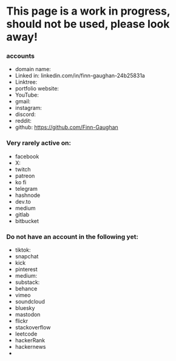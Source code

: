 # This page is a work in progress, should not be used, please look away!


### accounts
- domain name:
- Linked in: linkedin.com/in/finn-gaughan-24b25831a
- Linktree:
- portfolio website: 
- YouTube:
- gmail:
- instagram:
- discord:
- reddit:
- github: https://github.com/Finn-Gaughan

### Very rarely active on:
- facebook
- X:
- twitch
- patreon
- ko fi
- telegram
- hashnode
- dev.to
- medium
- gitlab
- bitbucket


### Do not have an account in the following yet:
- tiktok:
- snapchat
- kick
- pinterest
- medium:
- substack:
- behance
- vimeo
- soundcloud
- bluesky
- mastodon
- flickr
- stackoverflow
- leetcode
- hackerRank
- hackernews
- 

<!--
**Finn-Gaughan/Finn-Gaughan** is a ✨ _special_ ✨ repository because its `README.md` (this file) appears on your GitHub profile.

Here are some ideas to get you started:

- 🔭 I’m currently working on ...
- 🌱 I’m currently learning ...
- 👯 I’m looking to collaborate on ...
- 🤔 I’m looking for help with ...
- 💬 Ask me about ...
- 📫 How to reach me: ...
- 😄 Pronouns: ...
- ⚡ Fun fact: ...
-->

